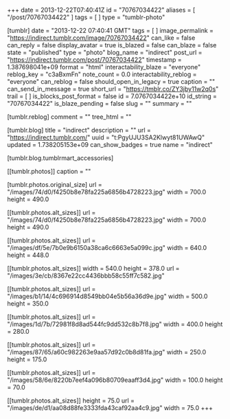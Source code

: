 +++
date = 2013-12-22T07:40:41Z
id = "70767034422"
aliases = [ "/post/70767034422" ]
tags = [ ]
type = "tumblr-photo"

[tumblr]
date = "2013-12-22 07:40:41 GMT"
tags = [ ]
image_permalink = "https://indirect.tumblr.com/image/70767034422"
can_like = false
can_reply = false
display_avatar = true
is_blazed = false
can_blaze = false
state = "published"
type = "photo"
blog_name = "indirect"
post_url = "https://indirect.tumblr.com/post/70767034422"
timestamp = 1.387698041e+09
format = "html"
interactability_blaze = "everyone"
reblog_key = "c3aBxmFn"
note_count = 0.0
interactability_reblog = "everyone"
can_reblog = false
should_open_in_legacy = true
caption = ""
can_send_in_message = true
short_url = "https://tmblr.co/ZY3jby11w2q0s"
trail = [ ]
is_blocks_post_format = false
id = 7.0767034422e+10
id_string = "70767034422"
is_blaze_pending = false
slug = ""
summary = ""

[tumblr.reblog]
comment = ""
tree_html = ""

[tumblr.blog]
title = "indirect"
description = ""
url = "https://indirect.tumblr.com/"
uuid = "t:PgyUJU3SA2Klwyt81UWAwQ"
updated = 1.738205153e+09
can_show_badges = true
name = "indirect"

[tumblr.blog.tumblrmart_accessories]

[[tumblr.photos]]
caption = ""

[tumblr.photos.original_size]
url = "/images/74/d0/f4250b8e78fa225a6856b4728223.jpg"
width = 700.0
height = 490.0

[[tumblr.photos.alt_sizes]]
url = "/images/74/d0/f4250b8e78fa225a6856b4728223.jpg"
width = 700.0
height = 490.0

[[tumblr.photos.alt_sizes]]
url = "/images/df/5e/7b0e9b6150a38ca6c6663e5a099c.jpg"
width = 640.0
height = 448.0

[[tumblr.photos.alt_sizes]]
width = 540.0
height = 378.0
url = "/images/3e/cb/8367e22cc4436bbb58c55ff7c582.jpg"

[[tumblr.photos.alt_sizes]]
url = "/images/b1/14/4c696914d8549bb04e5b56a36d9e.jpg"
width = 500.0
height = 350.0

[[tumblr.photos.alt_sizes]]
url = "/images/1d/7b/72981f8d8ad544fc9dd532c8b7f8.jpg"
width = 400.0
height = 280.0

[[tumblr.photos.alt_sizes]]
url = "/images/87/65/a60c982263e9aa57d92c0b8d81fa.jpg"
width = 250.0
height = 175.0

[[tumblr.photos.alt_sizes]]
url = "/images/58/6e/8220b7eef4a096b80709eaaff3d4.jpg"
width = 100.0
height = 70.0

[[tumblr.photos.alt_sizes]]
height = 75.0
url = "/images/de/d1/aa08d88fe3333fda43caf92aa4c9.jpg"
width = 75.0
+++
